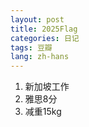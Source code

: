 ```yaml
---
layout: post
title: 2025Flag
categories: 日记
tags: 豆瓣
lang: zh-hans
---
```

1. 新加坡工作
2. 雅思8分
3. 减重15kg